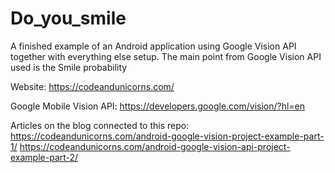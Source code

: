 # Do_you_smile
A finished example of an Android application using Google Vision API together with everything else setup. The main point from Google Vision API used is the Smile probability

Website: https://codeandunicorns.com/

Google Mobile Vision API: https://developers.google.com/vision/?hl=en

Articles on the blog connected to this repo:
https://codeandunicorns.com/android-google-vision-project-example-part-1/
https://codeandunicorns.com/android-google-vision-api-project-example-part-2/
